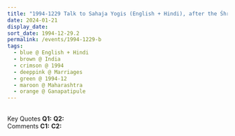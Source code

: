 ```yaml
---
title: "1994-1229 Talk to Sahaja Yogis (English + Hindi), after the Śhrī Gaurī Pūjā before the Marriages Ceremony, Gaṇapatīpuḷe, Maharashtra, India"
date: 2024-01-21
display_date: 
sort_date: 1994-12-29.2
permalink: /events/1994-1229-b
tags:
  - blue @ English + Hindi
  - brown @ India
  - crimson @ 1994
  - deeppink @ Marriages
  - green @ 1994-12
  - maroon @ Maharashtra
  - orange @ Ganapatipule
---
```


<br>

<wave-list>
  <list-title color="DarkSeaGreen" width="55">Key Quotes</list-title>
  <list-item color="BlanchedAlmond" width="280"><b>Q1:</b> <i></i></list-item>
  <list-item color="Lavender" width="280"><b>Q2:</b> <i></i></list-item>
</wave-list>

<br>

<wave-list>
  <list-title color="DarkSeaGreen" width="55">Comments</list-title>
  <list-item color="BlanchedAlmond" width="280"><b>C1:</b> <i></i></list-item>
  <list-item color="Lavender" width="280"><b>C2:</b> <i></i></list-item>
</wave-list>